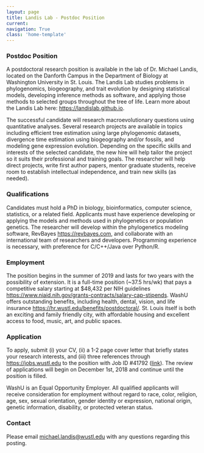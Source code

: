 ```yaml
---
layout: page
title: Landis Lab - Postdoc Position
current: 
navigation: True
class: 'home-template'
---
```


### Postdoc Position
A postdoctoral research position is available in the lab of Dr. Michael Landis, located on the Danforth Campus in the Department of Biology at Washington University in St. Louis. The Landis Lab studies problems in phylogenomics, biogeography, and trait evolution by designing statistical models, developing inference methods as software, and applying those methods to selected groups throughout the tree of life. Learn more about the Landis Lab here: <https://landislab.github.io>.

The successful candidate will research macroevolutionary questions using quantitative analyses. Several research projects are available in topics including efficient tree estimation using large phylogenomic datasets, divergence time estimation using biogeography and/or fossils, and modeling gene expression evolution. Depending on the specific skills and interests of the selected candidate, the new hire will help tailor the project so it suits their professional and training goals. The researcher will help direct projects, write first author papers, mentor graduate students, receive room to establish intellectual independence, and train new skills (as needed).

### Qualifications
Candidates must hold a PhD in biology, bioinformatics, computer science, statistics, or a related field. Applicants must have experience developing or applying the models and methods used in phylogenetics or population genetics. The researcher will develop within the phylogenetics modeling software, RevBayes <https://revbayes.com>, and collaborate with an international team of researchers and developers. Programming experience is necessary, with preference for C/C++/Java over Python/R.

### Employment
The position begins in the summer of 2019 and lasts for two years with the possibility of extension. It is a full-time position (~37.5 hrs/wk) that pays a competitive salary starting at $48,432 per NIH guidelines <https://www.niaid.nih.gov/grants-contracts/salary-cap-stipends>. WashU offers outstanding benefits, including health, dental, vision, and life insurance <https://hr.wustl.edu/benefits/postdoctoral/>. St. Louis itself is both an exciting and family friendly city, with affordable housing and excellent access to food, music, art, and public spaces.

### Application
To apply, submit (i) your CV, (ii) a 1-2 page cover letter that briefly states your research interests, and (iii) three references through <https://jobs.wustl.edu> to the position with Job ID #41792 ([link](https://bit.ly/2A2pMgs)). The review of applications will begin on December 1st, 2018 and continue until the position is filled.

WashU is an Equal Opportunity Employer. All qualified applicants will receive consideration for employment without regard to race, color, religion, age, sex, sexual orientation, gender identity or expression, national origin, genetic information, disability, or protected veteran status.

### Contact
Please email [michael.landis@wustl.edu](mailto:michael.landis@wustl.edu) with any questions regarding this posting.

